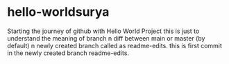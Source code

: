 # hello-worldsurya
Starting the journey of github with Hello World Project
this is just to understand the  meaning of branch n diff between main or master (by default) n newly created branch called as readme-edits.
this is first commit in the newly created branch readme-edits.
